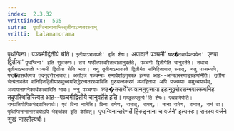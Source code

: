 ```yaml
---
index:  2.3.32
vrittiindex:  595
sutra:  पृथग्विनानानाभिस्तृतीयाऽन्यतरस्याम्
vritti:  balamanorama 
---
```


पृथग्विना। पञ्चमीद्वितीये चेति। `तृतीयाऽभावपक्षे' इति शेषः। `अपादाने पञ्चमी' `षष्ठ�तसर्थप्रत्ययेन' `एनपा द्वितीया' `पृथग्विना' इति सूत्रक्रमः। तत्र षष्ठीत्यस्वरितत्वान्नानुवर्तते, पञ्चमी द्वितीयेति चानुवर्तते। तथाच तृतीयाऽभावपक्षे पञ्चमी द्वितीया चेति भावः। ननु तृतीयाऽभावपक्षे द्वितीयैव संनिहितत्वात् स्यात्, नतु पञ्चम्यपि, षष्ठ�तसर्थेत्यत्र तदनुवृत्तेरभावात्। अतोऽत्र पञ्चम्याः समावेशोऽनुपपन्न इत्यत आह--अन्यतरस्याङ्ग्रहणमिति। तृतीया चेत्येताबतैव संनिहितद्वितीयासमुच्चयसिद्धेरन्यतरस्यामिति गुरुयत्नकरणं व्यवहिताया अपि पञ्चम्याः समुच्चयार्थम्, अव्ययानामनेकार्थकत्वादिति भावः। ननु पञ्चम्याः `षष्ठ�तसर्थे'त्यत्राननुवृत्ताया इहानुवृत्तेरसम्भवात्कथमिह तदुपस्थितिरित्यत आह--पञ्चमीद्वितीये चानुवर्तेते इति। `मण्डूकप्लुत्ये'ति शेषः। पृथग्रामेणेति। रामप्रतियोगिकभेदवानित्यर्थः। एवं विना नानेति। विना रामेण, रामात्, रामम्,। नाना रामेण, रामात्, रामं वा। पृथिग्विनानानास्त्रयोऽपि भेदार्थका इति केचित्। `पृथग्विनान्तरेणर्ते हिरुङ्नाना च वर्जने' इत्यमरः। रामस्य वर्जने सुखं नास्तीत्यर्थः। 

